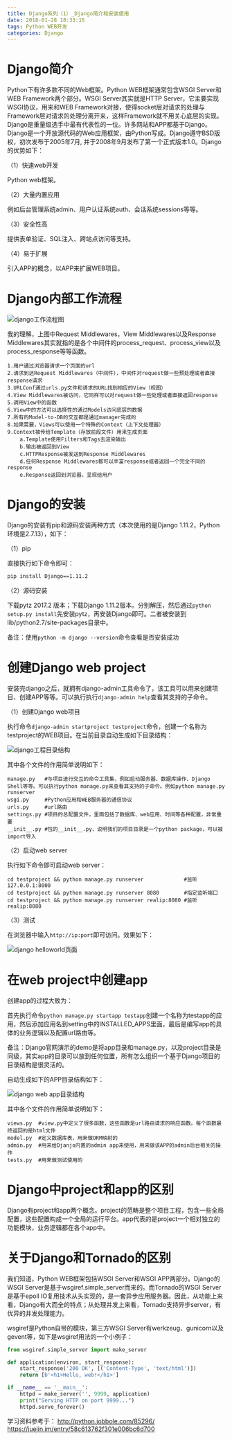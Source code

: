 ```yaml
---
title: Django系列（1）_Django简介和安装使用
date: 2018-01-28 18:33:15
tags: Python WEB开发
categories: Django
---
```


# Django简介

Python下有许多款不同的Web框架。Python WEB框架通常包含WSGI Server和WEB Framework两个部分。WSGI Server其实就是HTTP Server，它主要实现WSGI协议，用来和WEB Framework对接，使得socket层对请求的处理与Framework层对请求的处理分离开来，这样Framework就不用关心底层的实现。Django是重量级选手中最有代表性的一位。许多网站和APP都基于Django。 Django是一个开放源代码的Web应用框架，由Python写成。Django遵守BSD版权，初次发布于2005年7月, 并于2008年9月发布了第一个正式版本1.0。Django的优势如下：

（1）快速web开发

Python web框架。

（2）大量内置应用

例如后台管理系统admin、用户认证系统auth、会话系统sessions等等。

（3）安全性高

提供表单验证、SQL注入、跨站点访问等支持。

（4）易于扩展

引入APP的概念，以APP来扩展WEB项目。

# Django内部工作流程

![django工作流程图](/images/django_1_4.png)

我的理解，上图中Request Middlewares，View Middlewares以及Response Middlewares其实就指的是各个中间件的process_request、process_view以及process_response等等函数。

    1.用户通过浏览器请求一个页面的url
    2.请求到达Request Middlewares（中间件），中间件对request做一些预处理或者直接response请求
    3.URLConf通过urls.py文件和请求的URL找到相应的View（视图）
    4.View Middlewares被访问，它同样可以对request做一些处理或者直接返回response
    5.调用View中的函数
    6.View中的方法可以选择性的通过Models访问底层的数据
    7.所有的Model-to-DB的交互都是通过manager完成的
    8.如果需要，Views可以使用一个特殊的Context（上下文处理器）
    9.Context被传给Template（存放前段文件）用来生成页面
        a.Template使用Filters和Tags去渲染输出
        b.输出被返回到View
        c.HTTPResponse被发送到Response Middlewares
        d.任何Response Middlewares都可以丰富response或者返回一个完全不同的response
        e.Response返回到浏览器，呈现给用户


# Django的安装

Django的安装有pip和源码安装两种方式（本次使用的是Django 1.11.2，Python环境是2.7.13），如下：

（1）pip

直接执行如下命令即可：

```bash
pip install Django==1.11.2
```

（2）源码安装

下载pytz 2017.2 版本；下载Django 1.11.2版本。分别解压，然后通过`python setup.py install`先安装pytz，再安装Django即可。二者被安装到lib/python2.7/site-packages目录中。

备注：使用`python -m django --version`命令查看是否安装成功

# 创建Django web project

安装完django之后，就拥有django-admin工具命令了，该工具可以用来创建项目、创建APP等等。可以执行执行`django-admin help`查看其支持的子命令。

（1）创建Django web项目

执行命令`django-admin startproject testproject`命令，创建一个名称为testproject的WEB项目。在当前目录自动生成如下目录结构：

![django工程目录结构](/images/django_1_1.png)

其中各个文件的作用简单说明如下：

	manage.py   #与项目进行交互的命令工具集，例如启动服务器、数据库操作、Django Shell等等。可以执行python manage.py来查看其支持的子命令。例如python manage.py runserver
	wsgi.py     #Python应用和WEB服务器的通信协议
	urls.py     #url路由
	settings.py #项目的总配置文件，里面包括了数据库、web应用、时间等各种配置，非常重要
	__init__.py #包的__init__.py，说明我们的项目目录是一个python package，可以被import导入

（2）启动web server

执行如下命令即可启动web server：

	cd testproject && python manage.py runserver             #监听127.0.0.1:8000
	cd testproject && python manage.py runserver 8080        #指定监听端口
	cd testproject && python manage.py runserver realip:8080 #监听realip:8080

（3）测试

在浏览器中输入`http://ip:port`即可访问。效果如下：

![django helloworld页面](/images/django_1_2.png)

# 在web project中创建app

创建app的过程大致为：

首先执行命令`python manage.py startapp testapp`创建一个名称为testapp的应用，然后添加应用名到setting中的INSTALLED_APPS里面，最后是编写app的具体的业务逻辑以及配置url路由等。

备注：Django官网演示的demo是将app目录和manage.py，以及project目录是同级，其实app的目录可以放到任何位置，所有怎么组织一个基于Django项目的目录结构是很灵活的。

自动生成如下的APP目录结构如下：

![django web app目录结构](/images/django_1_3.png)

其中各个文件的作用简单说明如下：

	views.py  #view.py中定义了很多函数，这些函数是url路由请求的响应函数。每个函数最终返回的是html文件
	model.py  #定义数据库表，用来做ORM映射的
	admin.py  #用来给Djanjo内置的admin app来使用，用来做该APP的admin后台相关的操作
	tests.py  #用来做测试使用的

# Django中project和app的区别

Django有project和app两个概念。project的范畴是整个项目工程，包含一些全局配置，这些配置构成一个全局的运行平台。app代表的是project一个相对独立的功能模块，业务逻辑都在各个app中。

# 关于Django和Tornado的区别

我们知道，Python WEB框架包括WSGI Server和WSGI APP两部分。Django的WSGI Server是基于wsgiref.simple_server而来的。而Tornado的WSGI Server是基于epoll IO复用技术从头实现的，是一套异步应用服务器。因此，从功能上来看，Django有大而全的特点；从处理并发上来看，Tornado支持异步server，有优异的并发处理能力。

wsgiref是Python自带的模块，第三方WSGI Server有werkzeug、gunicorn以及gevent等，如下是wsgiref用法的一个小例子：

```python
from wsgiref.simple_server import make_server

def application(environ, start_response):
    start_response('200 OK', [('Content-Type', 'text/html')])
    return [b'<h1>Hello, web!</h1>']

if __name__ == '__main__':
    httpd = make_server('', 9999, application)
    print("Serving HTTP on port 9999...")
    httpd.serve_forever()
```

学习资料参考于：
http://python.jobbole.com/85296/
https://juejin.im/entry/58c613762f301e006bc6d700
